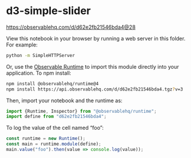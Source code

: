 # d3-simple-slider

https://observablehq.com/d/d62e2fb21546bda4@28

View this notebook in your browser by running a web server in this folder. For
example:

~~~sh
python -m SimpleHTTPServer
~~~

Or, use the [Observable Runtime](https://github.com/observablehq/runtime) to
import this module directly into your application. To npm install:

~~~sh
npm install @observablehq/runtime@4
npm install https://api.observablehq.com/d/d62e2fb21546bda4.tgz?v=3
~~~

Then, import your notebook and the runtime as:

~~~js
import {Runtime, Inspector} from "@observablehq/runtime";
import define from "d62e2fb21546bda4";
~~~

To log the value of the cell named “foo”:

~~~js
const runtime = new Runtime();
const main = runtime.module(define);
main.value("foo").then(value => console.log(value));
~~~
